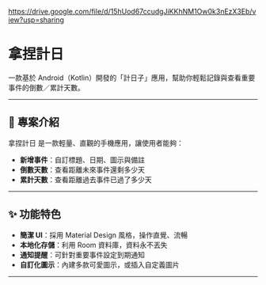 https://drive.google.com/file/d/15hUod67ccudgJiKKhNM1Ow0k3nEzX3Eb/view?usp=sharing

# 拿捏計日

一款基於 Android（Kotlin）開發的「計日子」應用，幫助你輕鬆記錄與查看重要事件的倒數／累計天數。

---

## 📌 專案介紹

拿捏計日 是一款輕量、直觀的手機應用，讓使用者能夠：
- **新增事件**：自訂標題、日期、圖示與備註  
- **倒數天數**：查看距離未來事件還剩多少天  
- **累計天數**：查看距離過去事件已過了多少天  

---

## ✨ 功能特色

- **簡潔 UI**：採用 Material Design 風格，操作直覺、流暢  
- **本地化存儲**：利用 Room 資料庫，資料永不丟失  
- **通知提醒**：可針對重要事件設定到期通知  
- **自訂化圖示**：內建多款可愛圖示，或插入自定義圖片  

---
